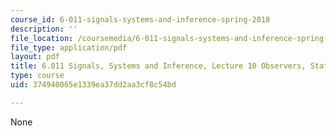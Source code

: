 ```yaml
---
course_id: 6-011-signals-systems-and-inference-spring-2018
description: ''
file_location: /coursemedia/6-011-signals-systems-and-inference-spring-2018/374940065e1339ea37dd2aa3cf8c54bd_MIT6_011S18lec10.pdf
file_type: application/pdf
layout: pdf
title: 6.011 Signals, Systems and Inference, Lecture 10 Observers, State Feedback
type: course
uid: 374940065e1339ea37dd2aa3cf8c54bd

---
```

None